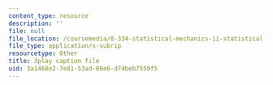 ```yaml
---
content_type: resource
description: ''
file: null
file_location: /coursemedia/8-334-statistical-mechanics-ii-statistical-physics-of-fields-spring-2014/3a1468e27e8153ad88e6d74beb7559f5_y7sIuqgADgc.vtt
file_type: application/x-subrip
resourcetype: Other
title: 3play caption file
uid: 3a1468e2-7e81-53ad-88e6-d74beb7559f5
---
```

